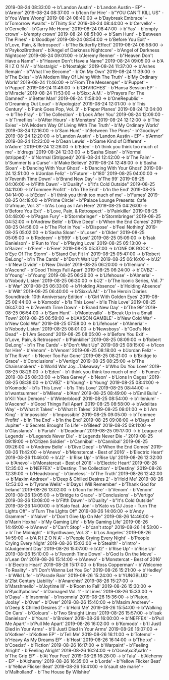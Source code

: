 2019-08-24 08:33:00 -> b'Landon Austin' - b'Landon Austin - EP' - b'Armor'
2019-08-24 08:37:00 -> b'Icon for Hire' - b"YOU CAN'T KILL US" - b'You Were Wrong'
2019-08-24 08:40:00 -> b'Daybreak Embrace' - b'Tomorrow Awaits' - b'Thirty Six'
2019-08-24 08:44:00 -> b'Cervello' - b'Cervello' - b'Carry Me Home'
2019-08-24 08:47:00 -> b'Yas' - b'empty crown' - b'empty crown'
2019-08-24 08:51:00 -> b'Sam Hunt' - b'Between The Pines' - b'Goodbye'
2019-08-24 08:54:00 -> b'Before You Exit' - b'Love, Pain, & Retrospect' - b'The Butterfly Effect'
2019-08-24 08:58:00 -> b'PsykozBrothers' - b'Angel of Darkness Nightcore' - b'Angel of Darkness Nightcore'
2019-08-24 09:01:00 -> b'Jeremy Renner' - b"Heaven Don't Have a Name" - b"Heaven Don't Have a Name"
2019-08-24 09:05:00 -> b'A R I Z O N A' - b'Nostalgic' - b'Nostalgic'
2019-08-24 11:37:00 -> b'Ashes Remain' - b"What I've Become" - b'On My Own'
2019-08-24 11:39:00 -> b'The Exies' - b'A Modern Way Of Living With The Truth' - b'My Ordinary World'
2019-08-24 11:46:00 -> b'From The Messenger' - b'Puppet' - b'Puppet'
2019-08-24 11:49:00 -> b'CHVRCHES' - b'Hansa Session EP' - b'Miracle'
2019-08-24 11:53:00 -> b'Sixx: A.M.' - b'Prayers For The Damned' - b'Better Man'
2019-08-24 11:58:00 -> b'OneRepublic' - b'Dreaming Out Loud' - b'Apologize'
2019-08-24 12:01:00 -> b'This Century' - b'Punk Goes Pop, Vol. 3' - b'Paper Planes'
2019-08-24 12:04:00 -> b'The Fray' - b'The Collection' - b'Look After You'
2019-08-24 12:09:00 -> b'Timeflies' - b'After Hours' - b'Monsters'
2019-08-24 12:12:00 -> b'The Exies' - b'A Modern Way Of Living With The Truth' - b'My Ordinary World'
2019-08-24 12:16:00 -> b'Sam Hunt' - b'Between The Pines' - b'Goodbye'
2019-08-24 12:20:00 -> b'Landon Austin' - b'Landon Austin - EP' - b'Armor'
2019-08-24 12:23:00 -> b'Dean Lewis' - b'Same Kind of Different' - b'Adore'
2019-08-24 12:26:00 -> b'Eden' - b'i think you think too much of me' - b'drugs'
2019-08-24 12:33:00 -> b'Sasha Sloan' - b'Normal (stripped)' - b'Normal (Stripped)'
2019-08-24 12:42:00 -> b'The Faim' - b'Summer Is a Curse' - b'Make Believe'
2019-08-24 12:48:00 -> b'Sasha Sloan' - b'Dancing With Your Ghost' - b'Dancing With Your Ghost'
2019-08-24 12:51:00 -> b'Jordan Feliz' - b'Future' - b'180'
2019-08-25 04:00:00 -> b'7eventh Time Down' - b'Brand New Day' - b'The 99'
2019-08-25 04:06:00 -> b'Fifth Dawn' - b'Duality' - b"It's Cold Outside"
2019-08-25 04:11:00 -> b'Tommee Profitt' - b'In The End' - b'In the End'
2019-08-25 04:14:00 -> b'Eden' - b'i think you think too much of me' - b'Fumes'
2019-08-25 04:18:00 -> b'Prime Circle' - b"Palace Lounge Presents: Cafe D'afrique, Vol. 3" - b'As Long as I Am Here'
2019-08-25 04:26:00 -> b'Before You Exit' - b'Love, Pain, & Retrospect' - b'Painkiller'
2019-08-25 04:48:00 -> b'Pagan Fury' - b'Stormbringer' - b'Stormbringer'
2019-08-25 04:52:00 -> b'Andrew Belle' - b'Dive Deep' - b'When the End Comes'
2019-08-25 04:58:00 -> b'The Plot in You' - b'Dispose' - b'Feel Nothing'
2019-08-25 05:02:00 -> b'Sasha Sloan' - b'Loser' - b'Older'
2019-08-25 05:05:00 -> b'Redeem' - b'999' - b'Lost'
2019-08-25 05:09:00 -> b'Isak Danielson' - b'Run to You' - b'Playing Love'
2019-08-25 05:13:00 -> b'Raizer' - b'Free' - b'Free'
2019-08-25 05:37:00 -> b'ONE OK ROCK' - b'Eye Of The Storm' - b'Stand Out Fit In'
2019-08-25 05:47:00 -> b'Robert DeLong' - b'In The Cards' - b"Don't Wait Up"
2019-08-25 06:16:00 -> b'J2' - b'New Divide' - b'New Divide'
2019-08-25 06:20:00 -> b'Illenium' - b'Ascend' - b'Good Things Fall Apart'
2019-08-25 06:24:00 -> b'CVBZ' - b'Young' - b'Young'
2019-08-25 06:26:00 -> b'Lifehouse' - b'Almeria' - b'Nobody Listen'
2019-08-25 06:30:00 -> b'J2' - b'The Iconic Series, Vol. 7' - b'War'
2019-08-25 06:33:00 -> b'Holding Absence' - b'Holding Absence' - b'Wilt'
2019-08-25 06:40:00 -> b'Sixx:A.M.' - b'The Heroin Diaries Soundtrack: 10th Anniversary Edition' - b'Girl With Golden Eyes'
2019-08-25 06:44:00 -> b'Komodo' - b'Is This Love' - b'Is This Love'
2019-08-25 06:47:00 -> b'7eventh Time Down' - b'Brand New Day' - b'The 99'
2019-08-25 06:54:00 -> b'Sam Hunt' - b'Montevallo' - b'Break Up in a Small Town'
2019-08-25 06:59:00 -> b'JAXSON GAMBLE' - b'New Cold War' - b'New Cold War'
2019-08-25 07:58:00 -> b'Lifehouse' - b'Almeria' - b'Nobody Listen'
2019-08-25 08:01:00 -> b'Newsboys' - b"God's Not Dead" - b'I Am Second'
2019-08-25 08:05:00 -> b'Before You Exit' - b'Love, Pain, & Retrospect' - b'Painkiller'
2019-08-25 08:09:00 -> b'Robert DeLong' - b'In The Cards' - b"Don't Wait Up"
2019-08-25 08:15:00 -> b'Icon for Hire' - b'Venom' - b'Venom'
2019-08-25 08:18:00 -> b'Jordan Feliz' - b'The River' - b'Never Too Far Gone'
2019-08-25 08:21:00 -> b'Bridge to Grace' - b'Conclusions' - b'Vertigo'
2019-08-25 08:25:00 -> b'The Chainsmokers' - b'World War Joy...Takeaway' - b'Who Do You Love'
2019-08-25 08:29:00 -> b'Eden' - b'i think you think too much of me' - b'Fumes'
2019-08-25 08:33:00 -> b'Rea Garvey' - b'Neon' - b'Lions In Cages'
2019-08-25 08:38:00 -> b'CVBZ' - b'Young' - b'Young'
2019-08-25 08:41:00 -> b'Komodo' - b'Is This Love' - b'Is This Love'
2019-08-25 08:44:00 -> b'Iwantsummer' - b'Milena' - b'Ann'
2019-08-25 08:49:00 -> b'Emil Bulls' - b'Kill Your Demons' - b'Winterblood'
2019-08-25 08:54:00 -> b'Illenium' - b'Ascend' - b'Good Things Fall Apart'
2019-08-25 08:58:00 -> b'Adelitas Way' - b'What it Takes' - b'What It Takes'
2019-08-25 09:01:00 -> b'I Am King' - b'Impossible' - b'Impossible'
2019-08-25 09:05:00 -> b'Tommee Profitt' - b'In The End' - b'In the End'
2019-08-25 09:08:00 -> b'Days of Jupiter' - b'Secrets Brought To Life' - b'Bleed'
2019-08-25 09:11:00 -> b'Glasslands' - b'Pariah' - b'Deadman'
2019-08-25 09:17:00 -> b'League of Legends' - b'Legends Never Die' - b'Legends Never Die -'
2019-08-25 09:19:00 -> b'Citizen Soldier' - b'Cannibal' - b'Cannibal'
2019-08-25 09:26:00 -> b'Andrew Belle' - b'Dive Deep' - b'When the End Comes'
2019-08-26 11:42:00 -> b'Anevo' - b'Monstercat - Best of 2016' - b'Electric Heart'
2019-08-26 11:46:00 -> b'J2' - b'Rise Up' - b'Rise Up'
2019-08-26 12:32:00 -> b'Anevo' - b'Monstercat - Best of 2016' - b'Electric Heart'
2019-08-26 12:35:00 -> b'NEFFEX' - b'Destiny: The Collection' - b'Destiny'
2019-08-26 12:39:00 -> b'Headstrong' - b'timeless' - b'The Truth'
2019-08-26 12:42:00 -> b'Maxim Andreev' - b'Deep & Chilled Desires 2' - b'Hold Me'
2019-08-26 12:53:00 -> b'Tyrone Wells' - b'Days I Will Remember' - b'Thank God for Ireland'
2019-08-26 13:02:00 -> b'Icon for Hire' - b'Venom' - b'Venom'
2019-08-26 13:05:00 -> b'Bridge to Grace' - b'Conclusions' - b'Vertigo'
2019-08-26 13:08:00 -> b'Fifth Dawn' - b'Duality' - b"It's Cold Outside"
2019-08-26 14:00:00 -> b'Kato feat. Jon' - b'Kato vs DJ Jose - Turn The Lights Off' - b'Turn The LIghts Off'
2019-08-26 14:06:00 -> b'Andy Grammer' - b'Naive' - b"Don't Give Up On Me"
2019-08-26 14:46:00 -> b'Marin Hoxha' - b'My Gaming Life' - b'My Gaming Life'
2019-08-26 14:49:00 -> b'Anevo' - b"Can't Stop" - b"can't stop"
2019-08-26 14:53:00 -> b'The Midnight' - b'Synthwave, Vol. 3' - b'Los Angeles'
2019-08-26 14:59:00 -> b'A R I Z O N A' - b'People Crying Every Night' - b'People Crying Every Night'
2019-08-26 15:03:00 -> b'Stealth' - b'Intro' - b'Judgement Day'
2019-08-26 15:07:00 -> b'J2' - b'Rise Up' - b'Rise Up'
2019-08-26 15:10:00 -> b'7eventh Time Down' - b'God Is On the Move' - b'Lean On'
2019-08-26 15:14:00 -> b'Anevo' - b'Monstercat - Best of 2016' - b'Electric Heart'
2019-08-26 15:17:00 -> b'Ross Copperman' - b'Welcome To Reality' - b"I Don't Wanna Let You Go"
2019-08-26 15:21:00 -> b'Hedley' - b'Wild Life' - b'Parade Rain'
2019-08-26 15:24:00 -> b'YUNGBLUD' - b'21st Century Liability' - b'Anarchist'
2019-08-26 15:27:00 -> b'Marshmello' - b'Joytime III' - b'Room to Fall'
2019-08-26 15:30:00 -> b'B\xc3\xbclow' - b'Damaged Vol. 1' - b'Lines'
2019-08-26 15:33:00 -> b'Daya' - b'Insomnia' - b'Insomnia'
2019-08-26 15:36:00 -> b'Platon, Joolay' - b'Over' - b'Over'
2019-08-26 15:40:00 -> b'Maxim Andreev' - b'Deep & Chilled Desires 2' - b'Hold Me'
2019-08-26 15:54:00 -> b'Walking On Cars' - b'Colours' - b'Two Straight Lines'
2019-08-26 15:57:00 -> b'Isak Danielson' - b'Yours' - b'Broken'
2019-08-26 16:00:00 -> b'NEFFEX' - b'Pull Me Apart' - b'Pull Me Apart'
2019-08-26 16:02:00 -> b'Komodo' - b'(I Just) Died in Your Arms' - b'(I Just) Died In Your Arms'
2019-08-26 16:07:00 -> b'Kotkee' - b'Kotkee EP' - b'Tell Me'
2019-08-26 16:11:00 -> b'Totemo' - b'Heavy As My Dreams EP' - b'Host'
2019-08-26 16:14:00 -> b'The xx' - b'Coexist' - b'Fiction'
2019-08-26 16:17:00 -> b'Warpaint' - b'Feeling Alright' - b'Feeling Alright'
2019-08-26 16:24:00 -> b'Ocea\xc3\xa1n' - b'The Grip EP' - b'At Your Feet'
2019-08-26 16:28:00 -> b'Tala' - b'Alchemy - EP' - b'Alchemy'
2019-08-26 16:35:00 -> b'Lorde' - b'Yellow Flicker Beat' - b'Yellow Flicker Beat'
2019-08-26 16:41:00 -> b'sault ste marie' - b'Malholland' - b'The House By Wilshire'
